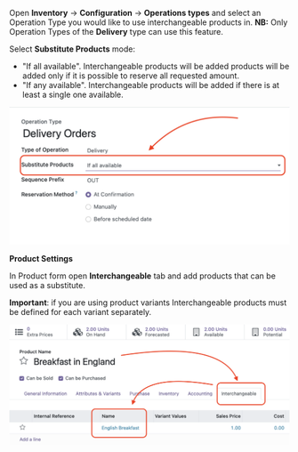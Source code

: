 Open **Inventory** -> **Configuration** -> **Operations types** and select an Operation Type you would like to use interchangeable products in.
**NB:** Only Operation Types of the **Delivery** type can use this feature.

Select **Substitute Products** mode:

- "If all available". Interchangeable products will be added products will be added only if it is possible to reserve all requested amount.
- "If any available". Interchangeable products will be added if there is at least a single one available.

![Operation Type](../static/img/op_type_setting.png)

**Product Settings**

In Product form open  **Interchangeable** tab and add products that can be used as a substitute.

**Important**: if you are using product variants Interchangeable products must be defined for each variant separately.

![Product form](../static/img/product_form.png)